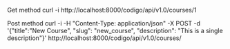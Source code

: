 Get method
curl -i http://localhost:8000/codigo/api/v1.0/courses/1

Post method
curl -i -H "Content-Type: application/json" -X POST -d '{"title":"New Course", "slug": "new_course", "description": "This is a single description"}' http://localhost:8000/codigo/api/v1.0/courses/
